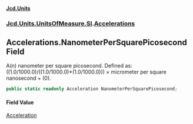 #### [Jcd.Units](index.md 'index')
### [Jcd.Units.UnitsOfMeasure.SI](Jcd.Units.UnitsOfMeasure.SI.md 'Jcd.Units.UnitsOfMeasure.SI').[Accelerations](Accelerations.md 'Jcd.Units.UnitsOfMeasure.SI.Accelerations')

## Accelerations.NanometerPerSquarePicosecond Field

A(n) nanometer per square picosecond. Defined as: ((1.0/1000.0)/((1.0/1000.0)*(1.0/1000.0))) × micrometer per square nanosecond + (0).

```csharp
public static readonly Acceleration NanometerPerSquarePicosecond;
```

#### Field Value
[Acceleration](Acceleration.md 'Jcd.Units.UnitTypes.Acceleration')
